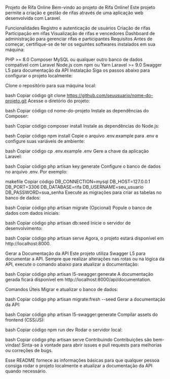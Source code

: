 Projeto de Rifa Online
Bem-vindo ao projeto de Rifa Online! Este projeto permite a criação e gestão de rifas através de uma aplicação web desenvolvida com Laravel.

Funcionalidades
Registro e autenticação de usuários
Criação de rifas
Participação em rifas
Visualização de rifas e vencedores
Dashboard de administração para gerenciar rifas e participantes
Requisitos
Antes de começar, certifique-se de ter os seguintes softwares instalados em sua máquina:

PHP >= 8.0
Composer
MySQL ou qualquer outro banco de dados compatível com Laravel
Node.js com npm ou Yarn
Laravel >= 9.0
Swagger L5 para documentação da API
Instalação
Siga os passos abaixo para configurar o projeto localmente:

Clone o repositório para sua máquina local:

bash
Copiar código
git clone https://github.com/seuusuario/nome-do-projeto.git
Acesse o diretório do projeto:

bash
Copiar código
cd nome-do-projeto
Instale as dependências do Composer:

bash
Copiar código
composer install
Instale as dependências do Node.js:

bash
Copiar código
npm install
Copie o arquivo .env.example para .env e configure suas variáveis de ambiente:

bash
Copiar código
cp .env.example .env
Gere a chave da aplicação Laravel:

bash
Copiar código
php artisan key:generate
Configure o banco de dados no arquivo .env. Por exemplo:

makefile
Copiar código
DB_CONNECTION=mysql
DB_HOST=127.0.0.1
DB_PORT=3306
DB_DATABASE=rifa
DB_USERNAME=seu_usuario
DB_PASSWORD=sua_senha
Execute as migrações para criar as tabelas no banco de dados:

bash
Copiar código
php artisan migrate
(Opcional) Popule o banco de dados com dados iniciais:

bash
Copiar código
php artisan db:seed
Inicie o servidor de desenvolvimento:

bash
Copiar código
php artisan serve
Agora, o projeto estará disponível em http://localhost:8000.

Gerar a Documentação da API
Este projeto utiliza Swagger L5 para documentar a API. Sempre que realizar alterações nas rotas ou na lógica da API, execute o comando abaixo para atualizar a documentação:

bash
Copiar código
php artisan l5-swagger:generate
A documentação gerada ficará disponível em http://localhost:8000/api/documentation.

Comandos Úteis
Migrar e atualizar o banco de dados:

bash
Copiar código
php artisan migrate:fresh --seed
Gerar a documentação da API:

bash
Copiar código
php artisan l5-swagger:generate
Compilar assets do frontend (CSS/JS):

bash
Copiar código
npm run dev
Rodar o servidor local:

bash
Copiar código
php artisan serve
Contribuindo
Contribuições são bem-vindas! Sinta-se à vontade para abrir issues e pull requests para melhorias ou correções de bugs.

Esse README fornece as informações básicas para que qualquer pessoa consiga rodar o projeto localmente e atualizar a documentação da API quando necessário.
